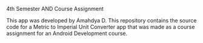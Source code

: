 4th Semester AND Course Assignment

This app was developed by Amahdya D.
This repository contains the source code for a Metric to Imperial Unit Converter app that was made as a course assignment for an Android Development course.  
